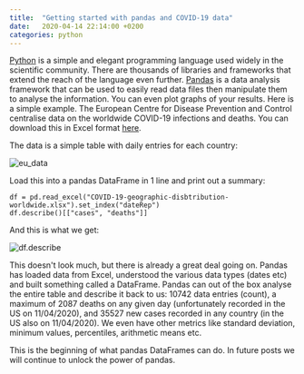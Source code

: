 ```yaml
---
title:  "Getting started with pandas and COVID-19 data"
date:   2020-04-14 22:14:00 +0200
categories: python
---
```

[Python](https://www.python.org/) is a simple and elegant programming language used widely in the scientific community. There are thousands of libraries and frameworks that extend the reach of the language even further.
[Pandas](https://pandas.pydata.org/) is a data analysis framework that can be used to easily read data files then manipulate them to analyse the information. You can even plot graphs of your results.
Here is a simple example. The European Centre for Disease Prevention and Control centralise data on the worldwide COVID-19 infections and deaths. You can download this in Excel format [here](https://www.ecdc.europa.eu/sites/default/files/documents/COVID-19-geographic-disbtribution-worldwide.xlsx).

The data is a simple table with daily entries for each country:

![eu_data]({{site.baseurl}}/img/eu_data.png)

Load this into a pandas DataFrame in 1 line and print out a summary:

```
df = pd.read_excel("COVID-19-geographic-disbtribution-worldwide.xlsx").set_index("dateRep")
df.describe()[["cases", "deaths"]]
```

And this is what we get:

![df.describe]({{site.baseurl}}/img/df.describe.png)

This doesn't look much, but there is already a great deal going on. Pandas has loaded data from Excel, understood the various data types (dates etc) and built something called a DataFrame. Pandas can out of the box analyse the entire table and describe it back to us: 10742 data entries (count), a maximum of 2087 deaths on any given day (unfortunately recorded in the US on 11/04/2020), and 35527 new cases recorded in any country (in the US also on 11/04/2020). We even have other metrics like standard deviation, minimum values, percentiles, arithmetic means etc.

This is the beginning of what pandas DataFrames can do. In future posts we will continue to unlock the power of pandas.
